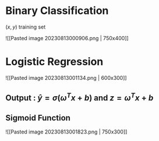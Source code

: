 # Binary Classification

$(x,y)$ training set

![[Pasted image 20230813000906.png | 750x400]]



# Logistic Regression



![[Pasted image 20230813001134.png | 600x300]]

## Output : $\hat{y} = \sigma(\omega^T x + b)$ and $z = \omega^T x + b$

## Sigmoid Function

![[Pasted image 20230813001823.png | 750x300]]



